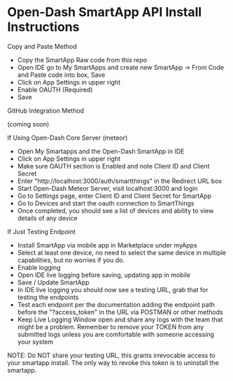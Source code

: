 Open-Dash SmartApp API Install Instructions
===================

Copy and Paste Method
* Copy the SmartApp Raw code from this repo
* Open IDE go to My SmartApps and create new SmartApp -> From Code and Paste code into box, Save
* Click on App Settings in upper right
* Enable OAUTH (Required)
* Save

GitHub Integration Method

(coming soon)

If Using Open-Dash Core Server (meteor)
* Open My Smartapps and the Open-Dash SmartApp in IDE 
* Click on App Settings in upper right
* Make sure OAUTH section is Enabled and note Client ID and Client Secret
* Enter "http://localhost:3000/auth/smartthings" in the Redirect URL box
* Start Open-Dash Meteor Server, visit localhost:3000 and login
* Go to Settings page, enter Client ID and Client Secret for SmartApp
* Go to Devices and start the oauth connection to SmartThings
* Once completed, you should see a list of devices and ability to view details of any device

If Just Testing Endpoint
* Install SmartApp via mobile app in Marketplace under myApps
* Select at least one device, no need to select the same device in multiple capabilities, but no worries if you do.
* Enable logging
* Open IDE live logging before saving, updating app in mobile
* Save / Update SmartApp
* In IDE live logging you should now see a testing URL, grab that for testing the endpoints
* Test each endpoint per the documentation adding the endpoint path before the "?access_token" in the URL via POSTMAN or other methods
* Keep Live Logging Window open and share any logs with the team that might be a problem.  Remember to remove your TOKEN from any submitted logs unless you are comfortable with someone accessing your system

NOTE: Do NOT share your testing URL, this grants irrevocable access to your smartapp install.  The only way to revoke this token is to uninstall the smartapp.
